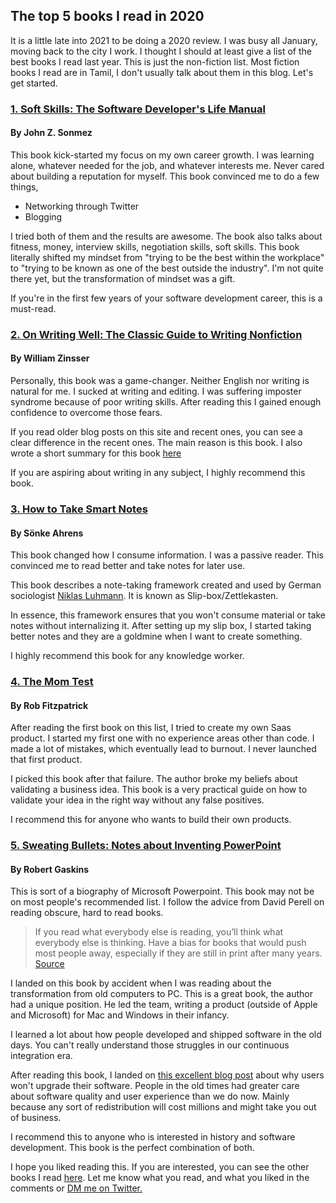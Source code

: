 ## The top 5 books I read in 2020

It is a little late into 2021 to be doing a 2020 review. I was busy all January, moving back to the city I work. I thought I should at least give a list of the best books I read last year. This is just the non-fiction list. Most fiction books I read are in Tamil, I don't usually talk about them in this blog. Let's get started.

### [1. Soft Skills: The Software Developer's Life Manual](https://www.goodreads.com/book/show/23232941-soft-skills) 
#### By John Z. Sonmez

This book kick-started my focus on my own career growth. I was learning alone, whatever needed for the job, and whatever interests me. Never cared about building a reputation for myself. This book convinced me to do a few things, 

- Networking through Twitter
- Blogging

I tried both of them and the results are awesome. The book also talks about fitness, money, interview skills, negotiation skills, soft skills. This book literally shifted my mindset from "trying to be the best within the workplace" to "trying to be known as one of the best outside the industry". I'm not quite there yet, but the transformation of mindset was a gift.

If you're in the first few years of your software development career, this is a must-read.

### [2. On Writing Well: The Classic Guide to Writing Nonfiction](https://www.goodreads.com/book/show/16149296-on-writing-well) 
#### By William Zinsser
Personally, this book was a game-changer. Neither English nor writing is natural for me. I sucked at writing and editing. I was suffering imposter syndrome because of poor writing skills. After reading this I gained enough confidence to overcome those fears. 

If you read older blog posts on this site and recent ones, you can see a clear difference in the recent ones. The main reason is this book. I also wrote a short summary for this book [here](https://vikky.dev/book-notes-on-writing-well-by-william-zinsser)

If you are aspiring about writing in any subject, I highly recommend this book.

### [3. How to Take Smart Notes](https://www.goodreads.com/book/show/34507927-how-to-take-smart-notes) 
#### By Sönke Ahrens
This book changed how I consume information. I was a passive reader. This convinced me to read better and take notes for later use.

This book describes a note-taking framework created and used by German sociologist  [Niklas Luhmann](https://en.wikipedia.org/wiki/Niklas_Luhmann). It is known as Slip-box/Zettlekasten.

In essence, this framework ensures that you won't consume material or take notes without internalizing it. After setting up my slip box, I started taking better notes and they are a goldmine when I want to create something.

I highly recommend this book for any knowledge worker.

### [4. The Mom Test](https://www.goodreads.com/book/show/52283963-the-mom-test) 
#### By Rob Fitzpatrick
After reading the first book on this list, I tried to create my own Saas product. I started my first one with no experience areas other than code. I made a lot of mistakes, which eventually lead to burnout. I never launched that first product.

I picked this book after that failure. The author broke my beliefs about validating a business idea. This book is a very practical guide on how to validate your idea in the right way without any false positives.

I recommend this for anyone who wants to build their own products.


### [5. Sweating Bullets: Notes about Inventing PowerPoint](https://www.goodreads.com/book/show/17152543-sweating-bullets) 
#### By Robert Gaskins

This is sort of a biography of Microsoft Powerpoint. This book may not be on most people's recommended list. I follow the advice from David Perell on reading obscure, hard to read books.

> If you read what everybody else is reading, you’ll think what everybody else is thinking. Have a bias for books that would push most people away, especially if they are still in print after many years.  [Source](https://perell.com/essay/choose-reading/) 

I landed on this book by accident when I was reading about the transformation from old computers to PC. This is a great book, the author had a unique position. He led the team, writing a product (outside of Apple and Microsoft) for Mac and Windows in their infancy.

I learned a lot about how people developed and shipped software in the old days. You can't really understand those struggles in our continuous integration era.

After reading this book, I landed on  [this excellent blog post](https://jacquesmattheij.com/why-johnny-wont-upgrade/)  about why users won't upgrade their software. People in the old times had greater care about software quality and user experience than we do now. Mainly because any sort of redistribution will cost millions and might take you out of business.

I recommend this to anyone who is interested in history and software development. This book is the perfect combination of both.


I hope you liked reading this. If you are interested, you can see the other books I read  [here](https://www.goodreads.com/user_challenges/21197480). Let me know what you read, and what you liked in the comments or [DM me on Twitter. ](https://twitter.com/ShivEnigma) 